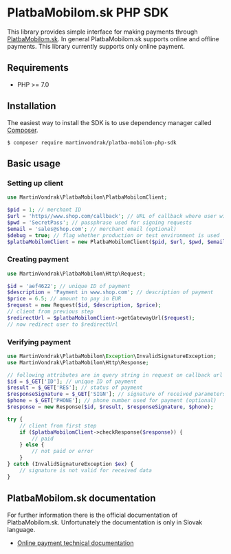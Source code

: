# PlatbaMobilom.sk PHP SDK
This library provides simple interface for making payments through
[PlatbaMobilom.sk](http://platbamobilom.sk/). In general PlatbaMobilom.sk
supports online and offline payments. This library currently supports only
online payment.

## Requirements
* PHP >= 7.0

## Installation
The easiest way to install the SDK is to use dependency manager called
[Composer](https://getcomposer.org/).
```
$ composer require martinvondrak/platba-mobilom-php-sdk
```

## Basic usage
### Setting up client
```php
use MartinVondrak\PlatbaMobilom\PlatbaMobilomClient;

$pid = 1; // merchant ID
$url = 'https//www.shop.com/callback'; // URL of callback where user will be redirected from PlatbaMobilom.sk
$pwd = 'SecretPass'; // passphrase used for signing requests
$email = 'sales@shop.com'; // merchant email (optional)
$debug = true; // flag whether production or test environment is used
$platbaMobilomClient = new PlatbaMobilomClient($pid, $url, $pwd, $email, $debug);
```

### Creating payment
```php
use MartinVondrak\PlatbaMobilom\Http\Request;

$id = 'aef4622'; // unique ID of payment
$description = 'Payment in www.shop.com'; // description of payment
$price = 6.5; // amount to pay in EUR
$request = new Request($id, $description, $price);
// client from previous step
$redirectUrl = $platbaMobilomClient->getGatewayUrl($request);
// now redirect user to $redirectUrl
```

### Verifying payment
```php
use MartinVondrak\PlatbaMobilom\Exception\InvalidSignatureException;
use MartinVondrak\PlatbaMobilom\Http\Response;

// following attributes are in query string in request on callback url from first step
$id = $_GET['ID']; // unique ID of payment
$result = $_GET['RES']; // status of payment
$responseSignature = $_GET['SIGN']; // signature of received parameters
$phone = $_GET['PHONE']; // phone number used for payment (optional)
$response = new Response($id, $result, $responseSignature, $phone);

try {
    // client from first step
    if ($platbaMobilomClient->checkResponse($response)) {
        // paid
    } else {
        // not paid or error
    }
} catch (InvalidSignatureException $ex) {
    // signature is not valid for received data
}
```
## PlatbaMobilom.sk documentation
For further information there is the official documentation of PlatbaMobilom.sk.
Unfortunately the documentation is only in Slovak language.

* [Online payment technical documentation](https://platbamobilom.sk/doc/PlatbaMobilom_technicka_prirucka_online.pdf)

